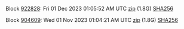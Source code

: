 Block [922828](https://testnet-insight.dashevo.org/insight/block/0000030c697e35c2b2565b1ba77bd534e62e5fdaa7c569e8ec7acccea38f063b): Fri 01 Dec 2023 01:05:52 AM UTC [zip](https://dash-bootstrap-2.ams3.digitaloceanspaces.com/testnet/2023-12-01/bootstrap.dat.zip) (1.8G) [SHA256](https://dash-bootstrap-2.ams3.digitaloceanspaces.com/testnet/2023-12-01/sha256.txt)

Block [904609](https://testnet-insight.dashevo.org/insight/block/0000013aa96efff2f5f8976965618e398ce13397a56c22248d60d905161ca676): Wed 01 Nov 2023 01:04:21 AM UTC [zip](https://dash-bootstrap-2.ams3.digitaloceanspaces.com/testnet/2023-11-01/bootstrap.dat.zip) (1.8G) [SHA256](https://dash-bootstrap-2.ams3.digitaloceanspaces.com/testnet/2023-11-01/sha256.txt)
